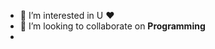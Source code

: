 - 👀 I’m interested in U ❤️
- 💞️ I’m looking to collaborate on **Programming**
- 
<!---
aldesfi/aldesfi is a ✨ special ✨ repository because its `README.md` (this file) appears on your GitHub profile.
You can click the Preview link to take a look at your changes.
--->
